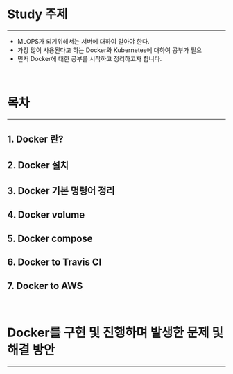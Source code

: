 # Study 주제

<hr/>

- MLOPS가 되기위해서는 서버에 대하여 알아야 한다.
- 가장 많이 사용된다고 하는 Docker와 Kubernetes에 대하여 공부가 필요
- 먼저 Docker에 대한 공부를 시작하고 정리하고자 합니다.

</br>

# 목차

<hr/>

## 1. Docker 란?
## 2. Docker 설치
## 3. Docker 기본 명령어 정리
## 4. Docker volume
## 5. Docker compose
## 6. Docker to Travis CI
## 7. Docker to AWS

</br>
 
# Docker를 구현 및 진행하며 발생한 문제 및 해결 방안

<hr/>



